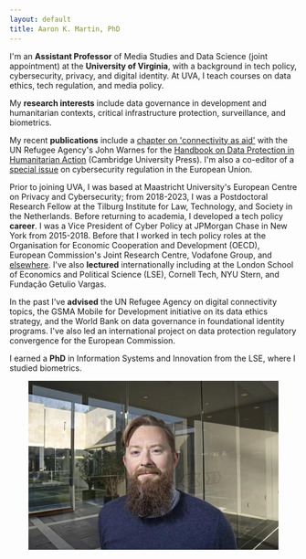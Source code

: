 ```yaml
---
layout: default
title: Aaron K. Martin, PhD
---
```

I'm an **Assistant Professor** of Media Studies and Data Science (joint appointment) at the **University of Virginia**, with a background in tech policy, cybersecurity, privacy, and digital identity. At UVA, I teach courses on data ethics, tech regulation, and media policy.

My **research interests** include data governance in development and humanitarian contexts, critical infrastructure protection, surveillance, and biometrics.

My recent **publications** include a [chapter on 'connectivity as aid'](https://doi.org/10.1017/9781009414630.021) with the UN Refugee Agency's John Warnes for the [Handbook on Data Protection in Humanitarian Action](https://www.cambridge.org/core/books/handbook-on-data-protection-in-humanitarian-action/025CE3DFD1FAD908DD1412C20E49F955) (Cambridge University Press). I'm also a co-editor of a [special issue](https://doi.org/10.1016/j.clsr.2024.106104) on cybersecurity regulation in the European Union.

Prior to joining UVA, I was based at Maastricht University's European Centre on Privacy and Cybersecurity; from 2018-2023, I was a Postdoctoral Research Fellow at the Tilburg Institute for Law, Technology, and Society in the Netherlands. Before returning to academia, I developed a tech policy **career**. I was a Vice President of Cyber Policy at JPMorgan Chase in New York from 2015-2018. Before that I worked in tech policy roles at the Organisation for Economic Cooperation and Development (OECD), European Commission's Joint Research Centre, Vodafone Group, and [elsewhere](http://sixfouronea.net/professional-history/). I've also **lectured** internationally including at the London School of Economics and Political Science (LSE), Cornell Tech, NYU Stern, and Fundação Getulio Vargas.

In the past I've **advised** the UN Refugee Agency on digital connectivity topics, the GSMA Mobile for Development initiative on its data ethics strategy, and the World Bank on data governance in foundational identity programs. I've also led an international project on data protection regulatory convergence for the European Commission. 

I earned a **PhD** in Information Systems and Innovation from the LSE, where I studied biometrics.

<p align="center">
  <img src="images/aaron_martin.jpg">
</p>
